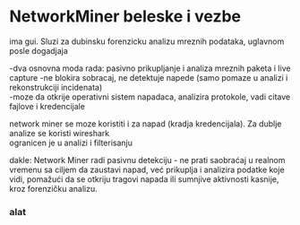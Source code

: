 # NetworkMiner  beleske i vezbe

ima gui. Sluzi za dubinsku forenzicku analizu mreznih podataka, uglavnom posle dogadjaja  

-dva osnovna moda rada: pasivno prikupljanje i analiza mreznih paketa i live capture 
-ne blokira sobracaj, ne detektuje napede (samo pomaze u analizi i rekonstrukciji incidenata)  
-moze da otkrije operativni sistem napadaca, analizira protokole, vadi citave fajlove i kredencijale 

network miner se moze koristiti i za napad (kradja kredencijala). Za dublje analize se koristi wireshark  
ogranicen je u analizi i filterisanju  

dakle: Network Miner radi pasivnu detekciju - ne prati saobraćaj u realnom vremenu sa ciljem da zaustavi napad, već prikuplja i analizira podatke koje vidi, pomažući da se otkriju tragovi napada ili sumnjive aktivnosti kasnije, kroz forenzičku analizu.


### alat


